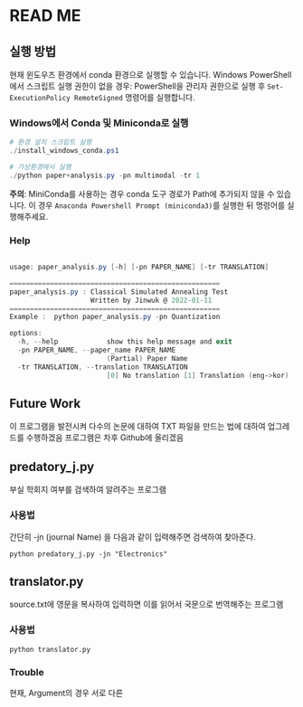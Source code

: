 READ ME
===

## 실행 방법

현재 윈도우즈 환경에서 conda 환경으로 실행할 수 있습니다.
Windows PowerShell에서 스크립트 실행 권한이 없을 경우: PowerShell을 관리자 권한으로 실행 후 `Set-ExecutionPolicy RemoteSigned` 명령어를 실행합니다.

### Windows에서 Conda 및 Miniconda로 실행

```ps1
# 환경 설치 스크립트 실행
./install_windows_conda.ps1

# 가상환경에서 실행
./python paper+analysis.py -pn multimodal -tr 1
```

**주의**: MiniConda를 사용하는 경우 conda 도구 경로가 Path에 추가되지 않을 수 있습니다. 이 경우 `Anaconda Powershell Prompt (miniconda3)`를 실행한 뒤 명령어를 실행해주세요.

### Help 
```ps1

usage: paper_analysis.py [-h] [-pn PAPER_NAME] [-tr TRANSLATION]

====================================================
paper_analysis.py : Classical Simulated Annealing Test
                    Written by Jinwuk @ 2022-01-11
====================================================
Example :  python paper_analysis.py -pn Quantization

options:
  -h, --help            show this help message and exit
  -pn PAPER_NAME, --paper_name PAPER_NAME
                        (Partial) Paper Name
  -tr TRANSLATION, --translation TRANSLATION
                        [0] No translation [1] Translation (eng->kor)
```

## Future Work 

이 프로그램을 발전시켜 다수의 논문에 대하여 TXT 파일을 만드는 법에 대하여 업그레드를 수행하겠음
프로그램은 차후 Github에 올리겠음

## predatory_j.py
부실 학회지 여부를 검색하여 알려주는 프로그램

### 사용법
간단히 -jn (journal Name) 을 다음과 같이 입력해주면 검색하여 찾아준다.
~~~
python predatory_j.py -jn "Electronics"
~~~

## translator.py
source.txt에 영문을 복사하여 입력하면 이를 읽어서 국문으로 번역해주는 프로그램 

### 사용법
~~~
python translator.py   
~~~

### Trouble
현재, Argument의 경우 서로 다른 
